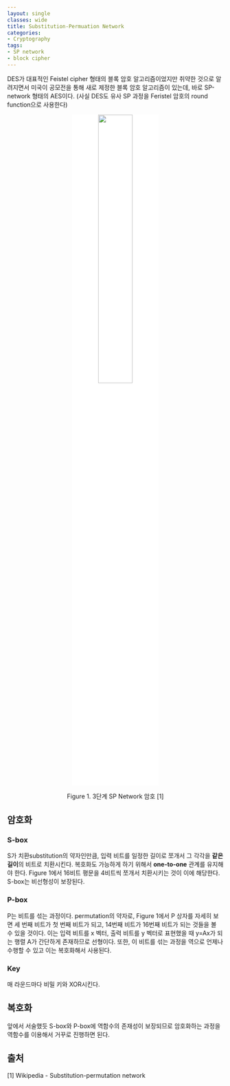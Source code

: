 ```yaml
---
layout: single
classes: wide
title: Substitution-Permuation Network
categories:
- Cryptography
tags:
- SP network
- block cipher
---
```


DES가 대표적인 Feistel cipher 형태의 블록 암호 알고리즘이었지만 취약한 것으로 알려지면서 미국이 공모전을 통해 새로 제정한 블록 암호 알고리즘이 있는데, 바로 SP-network 형태의 AES이다. (사실 DES도 유사 SP 과정을 Feristel 암호의 round function으로 사용한다)

<div align="center">
<img src = "https://upload.wikimedia.org/wikipedia/commons/c/cd/SubstitutionPermutationNetwork2.png" width="40%" style="background-color:white;"/>
<p>
Figure 1. 3단계 SP Network 암호 [1]
</p>
</div>

## 암호화

### S-box

S가 치환substitution의 약자인만큼, 입력 비트를 일정한 길이로 쪼개서 그 각각을 **같은 길이**의 비트로 치환시킨다. 복호화도 가능하게 하기 위해서 **one-to-one** 관계를 유지해야 한다. Figure 1에서 16비트 평문을 4비트씩 쪼개서 치환시키는 것이 이에 해당한다. S-box는 비선형성이 보장된다.

### P-box

P는 비트를 섞는 과정이다. permutation의 약자로, Figure 1에서 P 상자를 자세히 보면 세 번째 비트가 첫 번째 비트가 되고, 14번째 비트가 16번째 비트가 되는 것들을 볼 수 있을 것이다. 이는 입력 비트를 x 벡터, 출력 비트를 y 벡터로 표현했을 때 y=Ax가 되는 행렬 A가 간단하게 존재하므로 선형이다. 또한, 이 비트를 섞는 과정을 역으로 언제나 수행할 수 있고 이는 복호화해서 사용된다.

### Key

매 라운드마다 비밀 키와 XOR시킨다.

## 복호화

앞에서 서술했듯 S-box와 P-box에 역함수의 존재성이 보장되므로 암호화하는 과정을 역함수를 이용해서 거꾸로 진행하면 된다.

## 출처

[1] Wikipedia - Substitution-permutation network
